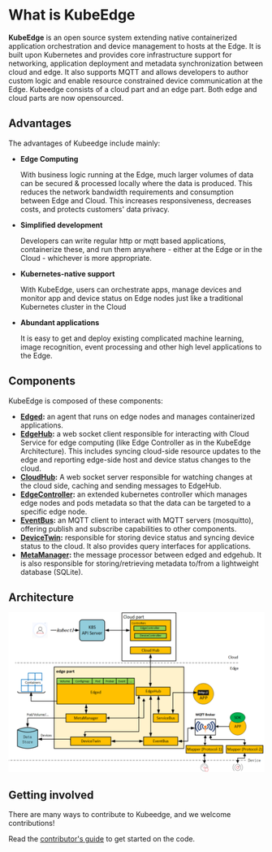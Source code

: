# What is KubeEdge

**KubeEdge** is an open source system extending native containerized application orchestration and device management to hosts at the Edge. It is built upon Kubernetes and provides core infrastructure support for networking, application deployment and metadata synchronization between cloud and edge. It also supports MQTT and allows developers to author custom logic and enable resource constrained device communication at the Edge. Kubeedge consists of a cloud part and an edge part. Both edge and cloud parts are now opensourced.

## Advantages

The advantages of Kubeedge include mainly:

* **Edge Computing**

     With business logic running at the Edge, much larger volumes of data can be secured & processed locally where the data is produced. This reduces the network bandwidth requirements and consumption between Edge and Cloud. This increases responsiveness, decreases costs, and protects customers' data privacy.

* **Simplified development**

     Developers can write regular http or mqtt based applications, containerize these, and run them anywhere - either at the Edge or in the Cloud - whichever is more appropriate.

* **Kubernetes-native support**

     With KubeEdge, users can orchestrate apps, manage devices and monitor app and device status on Edge nodes just like a traditional Kubernetes cluster in the Cloud

* **Abundant applications**

     It is easy to get and deploy existing complicated machine learning, image recognition, event processing and other high level applications to the Edge.

## Components
KubeEdge is composed of these components:

- **[Edged](edge/edged.html):** an agent that runs on edge nodes and manages containerized applications.
- **[EdgeHub](edge/edgehub.html):** a web socket client responsible for interacting with Cloud Service for edge computing (like Edge Controller as in the KubeEdge Architecture). This includes syncing cloud-side resource updates to the edge and reporting edge-side host and device status changes to the cloud.
- **[CloudHub](cloud/cloudhub.html):** A web socket server responsible for watching changes at the cloud side, caching and sending messages to EdgeHub. 
- **[EdgeController](cloud/controller.html):** an extended kubernetes controller which manages edge nodes and pods metadata so that the data can be targeted to a specific edge node.   
- **[EventBus](edge/eventbus.html):** an MQTT client to interact with MQTT servers (mosquitto), offering publish and subscribe capabilities to other components.
- **[DeviceTwin](edge/devicetwin.html):** responsible for storing device status and syncing device status to the cloud. It also provides query interfaces for applications.
- **[MetaManager](edge/metamanager.html):** the message processor between edged and edgehub. It is also responsible for storing/retrieving metadata to/from a lightweight database (SQLite). 

## Architecture  

![KubeEdge Architecture](../images/kubeedge_arch.png)


## Getting involved

There are many ways to contribute to Kubeedge, and we welcome contributions!  

Read the [contributor's guide](../getting-started/contribute.html) to get started on the code.
